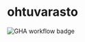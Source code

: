 # ohtuvarasto

![GHA workflow badge](https://github.com/jokijen/ohtuvarasto/actions/workflows/main.yml/badge.svg)